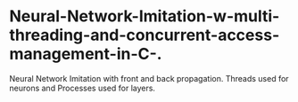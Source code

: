 # Neural-Network-Imitation-w-multi-threading-and-concurrent-access-management-in-C-.

Neural Network Imitation with front and back propagation. Threads used for neurons and Processes used for layers.
